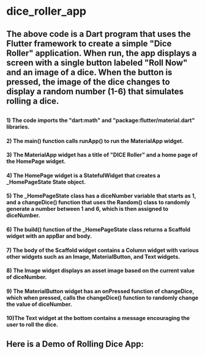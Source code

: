 # dice_roller_app
## The above code is a Dart program that uses the Flutter framework to create a simple "Dice Roller" application. When run, the app displays a screen with a single button labeled "Roll Now" and an image of a dice. When the button is pressed, the image of the dice changes to display a random number (1-6) that simulates rolling a dice. 
##
#### 1) The code imports the "dart:math" and "package:flutter/material.dart" libraries.
#### 2) The main() function calls runApp() to run the MaterialApp widget.
#### 3) The MaterialApp widget has a title of "DICE Roller" and a home page of the HomePage widget.
#### 4) The HomePage widget is a StatefulWidget that creates a _HomePageState State object.
#### 5) The _HomePageState class has a diceNumber variable that starts as 1, and a changeDice() function that uses the Random() class to randomly generate a number between 1 and 6, which is then assigned to diceNumber.
#### 6) The build() function of the _HomePageState class returns a Scaffold widget with an appBar and body.
#### 7) The body of the Scaffold widget contains a Column widget with various other widgets such as an Image, MaterialButton, and Text widgets.
#### 8) The Image widget displays an asset image based on the current value of diceNumber.
#### 9) The MaterialButton widget has an onPressed function of changeDice, which when pressed, calls the changeDice() function to randomly change the value of diceNumber.
#### 10)The Text widget at the bottom contains a message encouraging the user to roll the dice.

## Here is a Demo of Rolling Dice App:

